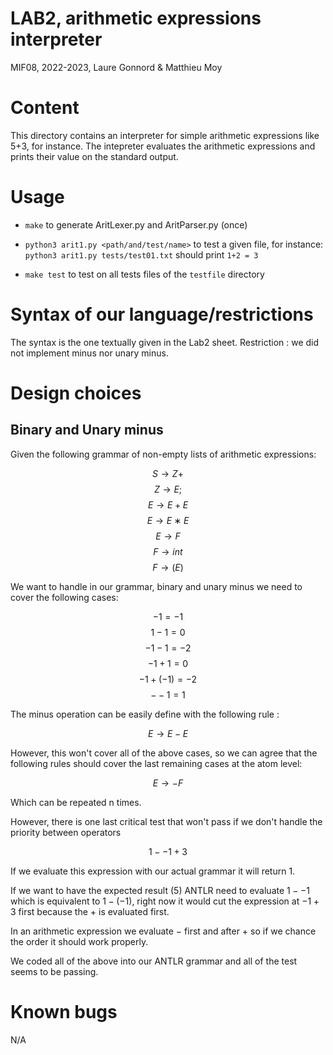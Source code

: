 # LAB2, arithmetic expressions interpreter

MIF08, 2022-2023, Laure Gonnord & Matthieu Moy

# Content

This directory contains an interpreter for simple arithmetic
expressions like 5+3, for instance. The intepreter evaluates the
arithmetic expressions and prints their value on the standard
output.

# Usage

* `make` to generate AritLexer.py and AritParser.py (once)

* `python3 arit1.py <path/and/test/name>` to test a given file, for
 instance:
 `python3 arit1.py tests/test01.txt`  should print `1+2 = 3`

* `make test` to test on all tests files of the `testfile` directory

# Syntax of our language/restrictions

The syntax is the one textually given in the Lab2 sheet.
Restriction : we did not implement minus nor unary minus.

# Design choices

## Binary and Unary minus

Given the following grammar of non-empty lists of arithmetic expressions:

$$ S → Z+ $$
$$ Z → E; $$
$$ E → E + E $$
$$ E → E ∗ E $$
$$ E → F $$
$$ F → i nt $$
$$ F → (E) $$

We want to handle in our grammar, binary and unary minus we need to cover the following cases:

$$ -1 = -1 $$
$$ 1 - 1 = 0 $$
$$ -1-1 = -2 $$
$$ -1 + 1 = 0 $$
$$ -1 + (-1) = -2 $$
$$ --1 = 1 $$

The minus operation can be easily define with the following rule :

$$ E → E - E $$

However, this won't cover all of the above cases, so we can agree that the following rules should cover the last remaining cases at the atom level:

$$ E → - F $$

Which can be repeated n times.

However, there is one last critical test that won't pass if we don't handle the priority between operators

$$1--1+3$$

If we evaluate this expression with our actual grammar it will return $1$.

If we want to have the expected result ($5$) ANTLR need to evaluate $1--1$ which is equivalent to $1-(-1)$, right now it would cut the expression at $-1+3$ first because the $+$ is evaluated first.

In an arithmetic expression we evaluate $-$ first and after $+$ so if we chance the order it should work properly.

We coded all of the above into our ANTLR grammar and all of the test seems to be passing.

# Known bugs

N/A
